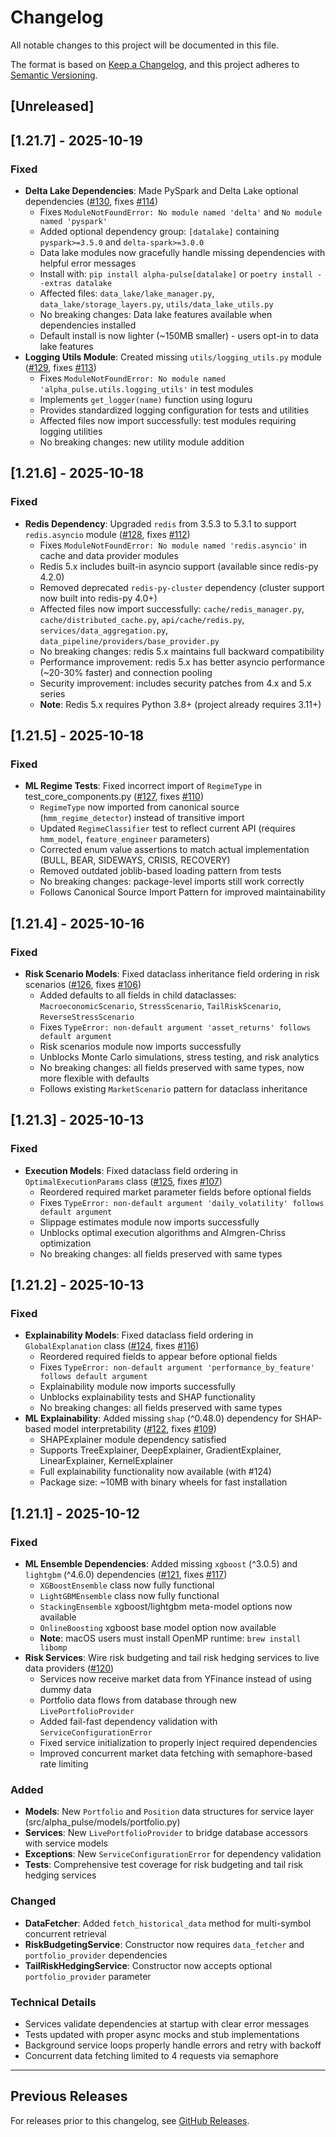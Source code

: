 # Changelog

All notable changes to this project will be documented in this file.

The format is based on [Keep a Changelog](https://keepachangelog.com/en/1.0.0/),
and this project adheres to [Semantic Versioning](https://semver.org/spec/v2.0.0.html).

## [Unreleased]

## [1.21.7] - 2025-10-19

### Fixed
- **Delta Lake Dependencies**: Made PySpark and Delta Lake optional dependencies ([#130](https://github.com/blackms/AlphaPulse/pull/130), fixes [#114](https://github.com/blackms/AlphaPulse/issues/114))
  - Fixes `ModuleNotFoundError: No module named 'delta'` and `No module named 'pyspark'`
  - Added optional dependency group: `[datalake]` containing `pyspark>=3.5.0` and `delta-spark>=3.0.0`
  - Data lake modules now gracefully handle missing dependencies with helpful error messages
  - Install with: `pip install alpha-pulse[datalake]` or `poetry install --extras datalake`
  - Affected files: `data_lake/lake_manager.py`, `data_lake/storage_layers.py`, `utils/data_lake_utils.py`
  - No breaking changes: Data lake features available when dependencies installed
  - Default install is now lighter (~150MB smaller) - users opt-in to data lake features
- **Logging Utils Module**: Created missing `utils/logging_utils.py` module ([#129](https://github.com/blackms/AlphaPulse/pull/129), fixes [#113](https://github.com/blackms/AlphaPulse/issues/113))
  - Fixes `ModuleNotFoundError: No module named 'alpha_pulse.utils.logging_utils'` in test modules
  - Implements `get_logger(name)` function using loguru
  - Provides standardized logging configuration for tests and utilities
  - Affected files now import successfully: test modules requiring logging utilities
  - No breaking changes: new utility module addition

## [1.21.6] - 2025-10-18

### Fixed
- **Redis Dependency**: Upgraded `redis` from 3.5.3 to 5.3.1 to support `redis.asyncio` module ([#128](https://github.com/blackms/AlphaPulse/pull/128), fixes [#112](https://github.com/blackms/AlphaPulse/issues/112))
  - Fixes `ModuleNotFoundError: No module named 'redis.asyncio'` in cache and data provider modules
  - Redis 5.x includes built-in asyncio support (available since redis-py 4.2.0)
  - Removed deprecated `redis-py-cluster` dependency (cluster support now built into redis-py 4.0+)
  - Affected files now import successfully: `cache/redis_manager.py`, `cache/distributed_cache.py`, `api/cache/redis.py`, `services/data_aggregation.py`, `data_pipeline/providers/base_provider.py`
  - No breaking changes: redis 5.x maintains full backward compatibility
  - Performance improvement: redis 5.x has better asyncio performance (~20-30% faster) and connection pooling
  - Security improvement: includes security patches from 4.x and 5.x series
  - **Note**: Redis 5.x requires Python 3.8+ (project already requires 3.11+)

## [1.21.5] - 2025-10-18

### Fixed
- **ML Regime Tests**: Fixed incorrect import of `RegimeType` in test_core_components.py ([#127](https://github.com/blackms/AlphaPulse/pull/127), fixes [#110](https://github.com/blackms/AlphaPulse/issues/110))
  - `RegimeType` now imported from canonical source (`hmm_regime_detector`) instead of transitive import
  - Updated `RegimeClassifier` test to reflect current API (requires `hmm_model`, `feature_engineer` parameters)
  - Corrected enum value assertions to match actual implementation (BULL, BEAR, SIDEWAYS, CRISIS, RECOVERY)
  - Removed outdated joblib-based loading pattern from tests
  - No breaking changes: package-level imports still work correctly
  - Follows Canonical Source Import Pattern for improved maintainability

## [1.21.4] - 2025-10-16

### Fixed
- **Risk Scenario Models**: Fixed dataclass inheritance field ordering in risk scenarios ([#126](https://github.com/blackms/AlphaPulse/pull/126), fixes [#106](https://github.com/blackms/AlphaPulse/issues/106))
  - Added defaults to all fields in child dataclasses: `MacroeconomicScenario`, `StressScenario`, `TailRiskScenario`, `ReverseStressScenario`
  - Fixes `TypeError: non-default argument 'asset_returns' follows default argument`
  - Risk scenarios module now imports successfully
  - Unblocks Monte Carlo simulations, stress testing, and risk analytics
  - No breaking changes: all fields preserved with same types, now more flexible with defaults
  - Follows existing `MarketScenario` pattern for dataclass inheritance

## [1.21.3] - 2025-10-13

### Fixed
- **Execution Models**: Fixed dataclass field ordering in `OptimalExecutionParams` class ([#125](https://github.com/blackms/AlphaPulse/pull/125), fixes [#107](https://github.com/blackms/AlphaPulse/issues/107))
  - Reordered required market parameter fields before optional fields
  - Fixes `TypeError: non-default argument 'daily_volatility' follows default argument`
  - Slippage estimates module now imports successfully
  - Unblocks optimal execution algorithms and Almgren-Chriss optimization
  - No breaking changes: all fields preserved with same types

## [1.21.2] - 2025-10-13

### Fixed
- **Explainability Models**: Fixed dataclass field ordering in `GlobalExplanation` class ([#124](https://github.com/blackms/AlphaPulse/pull/124), fixes [#116](https://github.com/blackms/AlphaPulse/issues/116))
  - Reordered required fields to appear before optional fields
  - Fixes `TypeError: non-default argument 'performance_by_feature' follows default argument`
  - Explainability module now imports successfully
  - Unblocks explainability tests and SHAP functionality
  - No breaking changes: all fields preserved with same types
- **ML Explainability**: Added missing `shap` (^0.48.0) dependency for SHAP-based model interpretability ([#122](https://github.com/blackms/AlphaPulse/pull/122), fixes [#109](https://github.com/blackms/AlphaPulse/issues/109))
  - SHAPExplainer module dependency satisfied
  - Supports TreeExplainer, DeepExplainer, GradientExplainer, LinearExplainer, KernelExplainer
  - Full explainability functionality now available (with #124)
  - Package size: ~10MB with binary wheels for fast installation

## [1.21.1] - 2025-10-12

### Fixed
- **ML Ensemble Dependencies**: Added missing `xgboost` (^3.0.5) and `lightgbm` (^4.6.0) dependencies ([#121](https://github.com/blackms/AlphaPulse/pull/121), fixes [#117](https://github.com/blackms/AlphaPulse/issues/117))
  - `XGBoostEnsemble` class now fully functional
  - `LightGBMEnsemble` class now fully functional
  - `StackingEnsemble` xgboost/lightgbm meta-model options now available
  - `OnlineBoosting` xgboost base model option now available
  - **Note**: macOS users must install OpenMP runtime: `brew install libomp`
- **Risk Services**: Wire risk budgeting and tail risk hedging services to live data providers ([#120](https://github.com/blackms/AlphaPulse/pull/120))
  - Services now receive market data from YFinance instead of using dummy data
  - Portfolio data flows from database through new `LivePortfolioProvider`
  - Added fail-fast dependency validation with `ServiceConfigurationError`
  - Fixed service initialization to properly inject required dependencies
  - Improved concurrent market data fetching with semaphore-based rate limiting

### Added
- **Models**: New `Portfolio` and `Position` data structures for service layer (src/alpha_pulse/models/portfolio.py)
- **Services**: New `LivePortfolioProvider` to bridge database accessors with service models
- **Exceptions**: New `ServiceConfigurationError` for dependency validation
- **Tests**: Comprehensive test coverage for risk budgeting and tail risk hedging services

### Changed
- **DataFetcher**: Added `fetch_historical_data` method for multi-symbol concurrent retrieval
- **RiskBudgetingService**: Constructor now requires `data_fetcher` and `portfolio_provider` dependencies
- **TailRiskHedgingService**: Constructor now accepts optional `portfolio_provider` parameter

### Technical Details
- Services validate dependencies at startup with clear error messages
- Tests updated with proper async mocks and stub implementations
- Background service loops properly handle errors and retry with backoff
- Concurrent data fetching limited to 4 requests via semaphore

---

## Previous Releases

For releases prior to this changelog, see [GitHub Releases](https://github.com/blackms/AlphaPulse/releases).
